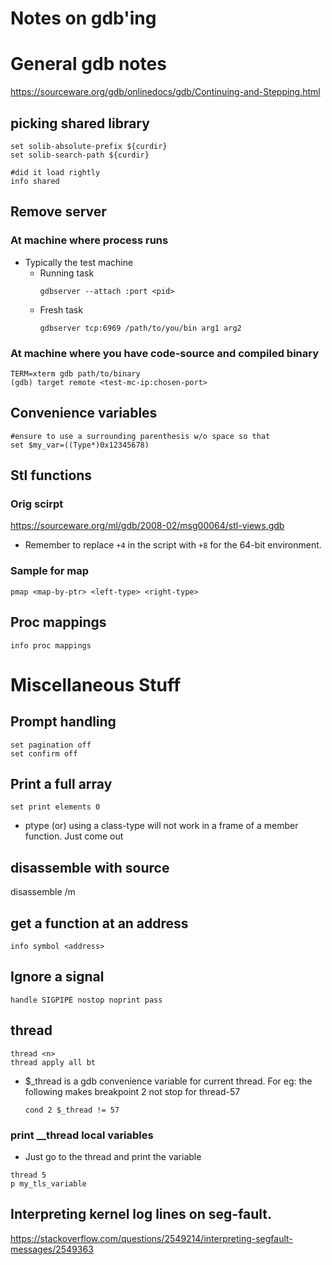 # Notes on gdb'ing

# General gdb notes

https://sourceware.org/gdb/onlinedocs/gdb/Continuing-and-Stepping.html

## picking shared library

```
set solib-absolute-prefix ${curdir}
set solib-search-path ${curdir}

#did it load rightly
info shared
```

## Remove server

### At machine where process runs

* Typically the test machine
    * Running task
      ```
      gdbserver --attach :port <pid>
      ```
    * Fresh task
      ```
      gdbserver tcp:6969 /path/to/you/bin arg1 arg2
      ```

### At machine where you have code-source and compiled binary

```
TERM=xterm gdb path/to/binary
(gdb) target remote <test-mc-ip:chosen-port>
```

## Convenience variables

```
#ensure to use a surrounding parenthesis w/o space so that
set $my_var=((Type*)0x12345678)
```

## Stl functions

### Orig scirpt

https://sourceware.org/ml/gdb/2008-02/msg00064/stl-views.gdb
* Remember to replace `+4` in the script with `+8` for the 64-bit environment.

### Sample for map

```
pmap <map-by-ptr> <left-type> <right-type>
```

## Proc mappings

```
info proc mappings
```

# Miscellaneous Stuff

## Prompt handling

```
set pagination off
set confirm off
```

## Print a full array

```
set print elements 0
```

* ptype (or) using a class-type will not work in a frame of a member function. Just come out

## disassemble with source

disassemble /m

## get a function at an address

```
info symbol <address>
```

## Ignore a signal

```
handle SIGPIPE nostop noprint pass
```

## thread

```
thread <n>
thread apply all bt
```

* $_thread is a gdb convenience variable for current thread.
  For eg: the following makes breakpoint 2 not stop for thread-57
  ```
  cond 2 $_thread != 57
  ```

### print __thread local variables


* Just go to the thread and print the variable
```
thread 5
p my_tls_variable
```

## Interpreting kernel log lines on seg-fault.

https://stackoverflow.com/questions/2549214/interpreting-segfault-messages/2549363
